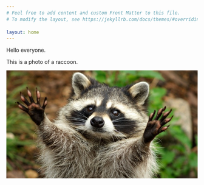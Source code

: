 ```yaml
---
# Feel free to add content and custom Front Matter to this file.
# To modify the layout, see https://jekyllrb.com/docs/themes/#overriding-theme-defaults

layout: home
---
```


Hello everyone.

This is a photo of a raccoon.

![raccoon](https://raw.githubusercontent.com/tylerjamesbrown7/tylerjamesbrown7.github.io/master/images/raccoon.jpg)



